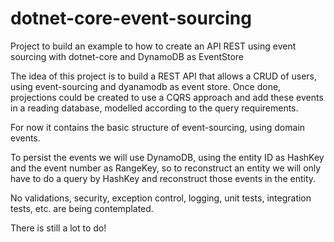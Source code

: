 # dotnet-core-event-sourcing
Project to build an example to how to create an API REST using event sourcing with dotnet-core and DynamoDB as EventStore

The idea of this project is to build a REST API that allows a CRUD of users, using event-sourcing and dyanamodb as event store. Once done, projections could be created to use a CQRS approach and add these events in a reading database, modelled according to the query requirements.

For now it contains the basic structure of event-sourcing, using domain events.

To persist the events we will use DynamoDB, using the entity ID as HashKey and the event number as RangeKey, so to reconstruct an entity we will only have to do a query by HashKey and reconstruct those events in the entity.

No validations, security, exception control, logging, unit tests, integration tests, etc. are being contemplated.

There is still a lot to do!
